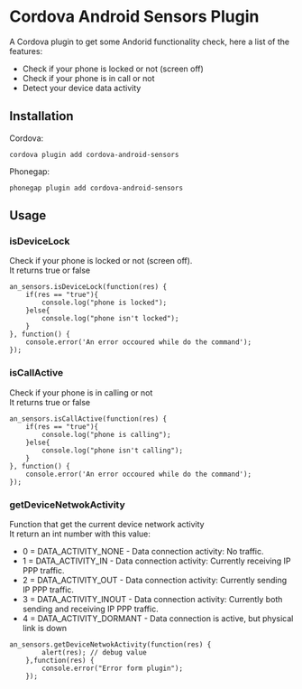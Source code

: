 # Cordova Android Sensors Plugin

A Cordova plugin to get some Andorid functionality check, here a list of the features:
* Check if your phone is locked or not (screen off)
* Check if your phone is in call or not
* Detect your device data activity


## Installation

Cordova: 
```
cordova plugin add cordova-android-sensors
```

Phonegap:
```
phonegap plugin add cordova-android-sensors
```

## Usage

### isDeviceLock
Check if your phone is locked or not (screen off).  
It returns true or false

```
an_sensors.isDeviceLock(function(res) {
    if(res == "true"){
        console.log("phone is locked");
    }else{
        console.log("phone isn't locked");
    }
}, function() {
    console.error('An error occoured while do the command');
});
```

### isCallActive
Check if your phone is in calling or not  
It returns true or false

```
an_sensors.isCallActive(function(res) {
    if(res == "true"){
        console.log("phone is calling");
    }else{
        console.log("phone isn't calling");
    }
}, function() {
    console.error('An error occoured while do the command');
});
```

### getDeviceNetwokActivity
Function that get the current device network activity  
It return an int number with this value:
* 0 = DATA_ACTIVITY_NONE - Data connection activity: No traffic.  
* 1 = DATA_ACTIVITY_IN - Data connection activity: Currently receiving IP PPP traffic.  
* 2 = DATA_ACTIVITY_OUT - Data connection activity: Currently sending IP PPP traffic.  
* 3 = DATA_ACTIVITY_INOUT - Data connection activity: Currently both sending and receiving IP PPP traffic.  
* 4 = DATA_ACTIVITY_DORMANT - Data connection is active, but physical link is down  

```
an_sensors.getDeviceNetwokActivity(function(res) {
        alert(res); // debug value
    },function(res) {
        console.error("Error form plugin");
    });
```